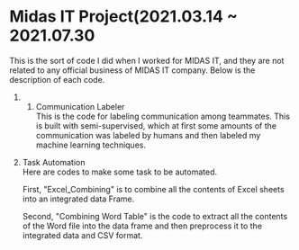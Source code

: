 # Midas IT Project(2021.03.14 ~ 2021.07.30
This is the sort of code I did when I worked for MIDAS IT, and they are not related to any official business of MIDAS IT company.
Below is the description of each code.

1) 1) Communication Labeler<br>
   This is the code for labeling communication among teammates. This is built with semi-supervised, which at first some amounts of the communication was labeled by humans and then labeled my machine learning techniques.

2) Task Automation<br>
   Here are  codes to make some task to be automated.
   
   First, "Excel_Combining" is to combine all the contents of Excel sheets into an integrated data Frame.
   
   Second, "Combining Word Table" is the code to extract all the contents of the Word file into the data frame and then preprocess it to the integrated data and CSV format.

